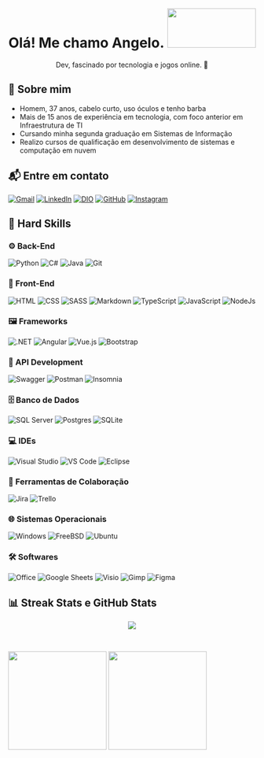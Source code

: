 <h1 align="center">
  Olá! Me chamo Angelo.
  <img src="https://media1.giphy.com/media/v1.Y2lkPTc5MGI3NjExc3FnZDh0MjdrcmEweXBuczh4MGFramlubTJvajUzYTBnZDNnN2ZmOSZlcD12MV9pbnRlcm5hbF9naWZfYnlfaWQmY3Q9cw/YRMb6dd7zprS00JdGZ/giphy.gif" width="180" height="80" />
</h1>

<p align="center">
  Dev, fascinado por tecnologia e jogos online. 🚀
</p>

## 👤 Sobre mim

- Homem, 37 anos, cabelo curto, uso óculos e tenho barba  
- Mais de 15 anos de experiência em tecnologia, com foco anterior em Infraestrutura de TI  
- Cursando minha segunda graduação em Sistemas de Informação  
- Realizo cursos de qualificação em desenvolvimento de sistemas e computação em nuvem  

## 📬 Entre em contato

<p align="left">
  <a href="mailto:fullstack.adbs@gmail.com"><img src="https://img.shields.io/badge/gmail-%23EA4335.svg?style=plastic&logo=gmail&logoColor=white" alt="Gmail" /></a>
  <a href="https://www.linkedin.com/in/angelobortolisarto/"><img src="https://img.shields.io/badge/linkedin-%230A66C2.svg?style=plastic&logo=linkedin&logoColor=white" alt="LinkedIn" /></a>
  <a href="https://www.dio.me/users/fullstack_adbs"><img src="https://img.shields.io/badge/DIO-%23181717.svg?style=plastic" alt="DIO" /></a>
  <a href="https://github.com/angelosartoneto"><img src="https://img.shields.io/badge/github-%23181717.svg?style=plastic&logo=github&logoColor=white" alt="GitHub" /></a>
  <a href="https://www.instagram.com/angelosartoneto/"><img src="https://img.shields.io/badge/instagram-%23E4405F.svg?style=plastic&logo=instagram&logoColor=white" alt="Instagram" /></a>
</p>

## 📐 Hard Skills

### ⚙️ Back-End

<p align="left">
  <img src="https://img.shields.io/badge/Python-blue.svg?style=plastic&logo=python&logoColor=yellow" alt="Python" />
  <img src="https://img.shields.io/badge/c%23-%23239120.svg?style=plastic&logo=c-sharp&logoColor=white" alt="C#" />
  <img src="https://img.shields.io/badge/java-%23ED8B00.svg?style=plastic&logo=Java&logoColor=white" alt="Java" />
   <img src="https://img.shields.io/badge/Git-%23F05033.svg?style=plastic&logo=git&logoColor=white" alt="Git" />
</p>

### 🎨 Front-End

<p align="left">
  <img src="https://img.shields.io/badge/HTML5-%23E34F26.svg?style=plastic&logo=html5&logoColor=white" alt="HTML" />
  <img src="https://img.shields.io/badge/CSS-%231572B6.svg?style=plastic&logo=css3&logoColor=white" alt="CSS" />
  <img src="https://img.shields.io/badge/SASS-hotpink.svg?style=plastic&logo=SASS&logoColor=white" alt="SASS" />
  <img src="https://img.shields.io/badge/Markdown-000000?style=plastic&logo=markdown&logoColor=white" alt="Markdown" />
  <img src="https://img.shields.io/badge/-TypeScript-informational.svg?style=plastic&logo=Typescript&logoColor=white" alt="TypeScript" />
  <img src="https://img.shields.io/badge/JavaScript-%23F7DF1E.svg?style=plastic&logo=JavaScript&logoColor=black" alt="JavaScript" />
  <img src="https://img.shields.io/badge/Node.js-6DA55F?style=plastic&logo=node.js&logoColor=white" alt="NodeJs" />
</p>

### 🖼️ Frameworks

<p align="left">
<img src="https://img.shields.io/badge/.NET-5C2D91?style=plastic&logo=.net&logoColor=white" alt=".NET" />
<img src="https://img.shields.io/badge/angular-%23DD0031.svg?style=plastic&logo=angular&logoColor=white" alt="Angular" />
<img src="https://img.shields.io/badge/Vue.js-2c3e50?logo=vue.js&style=plastic&logoColor=4FC08D" alt="Vue.js" />
<img src="https://img.shields.io/badge/bootstrap-%23563D7C.svg?style=plastic&logo=bootstrap&logoColor=white" alt="Bootstrap" />
</p>

### 🔌 API Development

<p align="left">
  <img src="https://img.shields.io/badge/-Swagger-%23Clojure?style=plastic&logo=Swagger&logoColor=white" alt="Swagger" />
  <img src="https://img.shields.io/badge/Postman-FF6C37?style=plastic&logo=postman&logoColor=white" alt="Postman" />
  <img src="https://img.shields.io/badge/Insomnia-4000BF?style=plastic&logo=insomnia&logoColor=white" alt="Insomnia" />
</p>

### 🗄️ Banco de Dados

<p align="left">
  <img src="https://custom-icon-badges.demolab.com/badge/Microsoft%20SQL%20Server-CC2927?style=plastic&logo=mssqlserver-white&logoColor=white" alt="SQL Server" />
  <img src="https://img.shields.io/badge/Postgres-%23316192.svg?style=plastic&logo=postgresql&logoColor=white" alt="Postgres" />
  <img src="https://img.shields.io/badge/SQLite-4169E1?style=plastic&logo=sqlite&logoColor=fff&style=plastic" alt="SQLite" />
</p>

### 💻 IDEs

<p align="left">
  <img src="https://custom-icon-badges.demolab.com/badge/Visual%20Studio-5C2D91.svg?style=plastic&logo=visualstudio&logoColor=white" alt="Visual Studio" />
  <img src="https://custom-icon-badges.demolab.com/badge/Visual%20Studio%20Code-0078d7.svg?style=plastic&logo=vsc&logoColor=white" alt="VS Code" />
  <img src="https://img.shields.io/badge/Eclipse-FE7A16.svg?style=plastic&logo=Eclipse&logoColor=white" alt="Eclipse" />
</p>

### 🤝 Ferramentas de Colaboração

<p align="left">
  <img src="https://img.shields.io/badge/Jira-0052CC?style=plastic&logo=jira&logoColor=fff" alt="Jira" />
  <img src="https://img.shields.io/badge/Trello-0052CC?style=plastic&logo=trello&logoColor=fff" alt="Trello" />
</p>

### 🌐 Sistemas Operacionais

<p align="left">
  <img src="https://custom-icon-badges.demolab.com/badge/Windows-0078D6?style=plastic&logo=windows11&logoColor=white" alt="Windows" />
  <img src="https://img.shields.io/badge/FreeBSD-AB2B28?style=plastic&logo=freebsd&logoColor=fff" alt="FreeBSD" />
  <img src="https://img.shields.io/badge/Ubuntu-E95420?style=plastic&logo=ubuntu&logoColor=white" alt="Ubuntu" />
</p>

### 🛠️ Softwares

<p align="left">
  <img src="https://img.shields.io/badge/Microsoft_Office-D83B01?style=plastic&logo=microsoft-office&logoColor=white" alt="Office" />
  <img src="https://img.shields.io/badge/Google%20Sheets-%2334A853.svg?style=plastic&logo=google%20sheets&logoColor=white" alt="Google Sheets" />
  <img src="https://img.shields.io/badge/Microsoft_Visio-3955A3?style=plastic&logo=microsoft-visio&logoColor=white" alt="Visio" />
  <img src="https://img.shields.io/badge/Gimp-657D8B?style=plastic&logo=gimp&logoColor=FFFFFF" alt="Gimp" />
  <img src="https://img.shields.io/badge/figma-%23F24E1E.svg?style=plastic&logo=figma&logoColor=white" alt="Figma" />
</p>

## 📊 Streak Stats e GitHub Stats

<p align="center">
  <img src="https://github-readme-streak-stats.herokuapp.com/?user=angelosartoneto&locale=pt-br&theme=algolia" />
</p><br>
<p>
  <img height=200 align="center" src="https://github-readme-stats.vercel.app/api?username=angelosartoneto&show_icons=true&count_private=true&locale=pt-br&theme=shadow_green" />
  <img height=200 align="center" src="https://github-readme-stats.vercel.app/api/top-langs?username=angelosartoneto&layout=compact&card_width=320&theme=shadow_green" />
</p>

